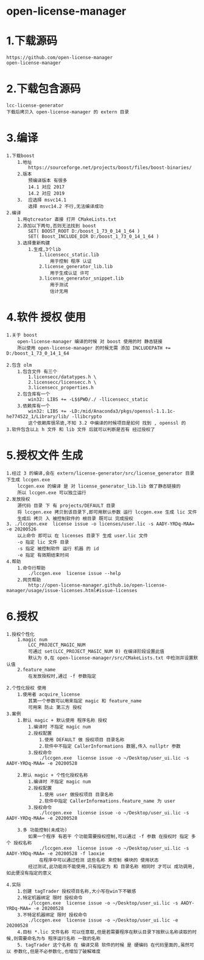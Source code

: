 # open-license-manager

# 1.下载源码
	https://github.com/open-license-manager
	open-license-manager 
# 2.下载包含源码
	lcc-license-generator 
	下载后拷贝入 open-license-manager 的 extern 目录

# 3.编译
	1.下载boost
		1.地址
			https://sourceforge.net/projects/boost/files/boost-binaries/
		2.版本
			预编译版本 有很多
			14.1 对应 2017
			14.2 对应 2019
		3.	应选择 msvc14.1
			选择 msvc14.2 不行,无法编译成功
	2.编译
		1.用qtcreator 直接 打开 CMakeLists.txt
		2.添加以下两句,否则无法找到 boost
			SET( BOOST_ROOT D:/boost_1_73_0_14_1_64 )
			SET( Boost_INCLUDE_DIR D:/boost_1_73_0_14_1_64 )
		3.选择重新构建
			1.生成,3个lib
				1.licensecc_static.lib
					用于控制 程序 认证
				2.license_generator_lib.lib
					用于生成认证 许可
				3.license_generator_snippet.lib
					用于测试
					估计无用
					
# 4.软件 授权 使用
	1.关于 boost
		open-license-manager 编译的时候 对 boost 使用的时 静态链接
		所以使用 open-license-manager 的时候无需 添加 INCLUDEPATH += D:/boost_1_73_0_14_1_64

	2.包含 olm
		1.包含文件 有三个
			1.licensecc/datatypes.h \
			2.licensecc/licensecc.h \
			3.licensecc_properties.h
		2.包含库有一个
			win32: LIBS += -L$$PWD/./ -llicensecc_static
		3.依赖库有一个
			win32: LIBS += -LD:/mid/Anaconda3/pkgs/openssl-1.1.1c-he774522_1/Library/lib/ -llibcrypto
			这个依赖库很吊诡,不知 3.2 中编译的时候项目是如何 找到 , openssl 的
	3.软件包含以上 h 文件 和 lib 文件 后就可以判断是否有 经过授权了

# 5.授权文件 生成
	1.经过 3 的编译,会在 extern/license-generator/src/license_generator 目录下生成 lccgen.exe
		lccgen.exe 的编译 是 对 license_generator_lib.lib 做了静态链接的
		所以 lccgen.exe 可以独立运行
	2.发放授权
		源代码 目录 下 有 projects/DEFAULT 目录
		将 lccgen.exe 拷贝到该目录下,即可用默认参数 运行 lccgen.exe 生成 lic 文件
		生成后 拷贝 入 被控制软件的 根目录 既可以 完成授权
	3. ./lccgen.exe  license issue -o licenses/user.lic -s AADY-YRDq-MAA= -e 20200526
		以上命令 即可以 在 licenses 目录下 生成 user.lic 文件
		-o 指定 lic 文件 目录
		-s 指定 被控制软件 运行 机器 的 id
		-e 指定 有效期结束时间
	4.帮助
		1.命令行帮助
			./lccgen.exe  license issue --help
		2.网页帮助
			http://open-license-manager.github.io/open-license-manager/usage/issue-licenses.html#issue-licenses			

# 6.授权
	1.授权个性化
		1.magic num
			LCC_PROJECT_MAGIC_NUM
			可通过 set(LCC_PROJECT_MAGIC_NUM 0) 在编译阶段设置此值
			默认为 0,在 open-license-manager/src/CMakeLists.txt 中检测并设置默认值
		2.feature_name
			在发放授权时,通过 -f 参数指定
			
	2.个性化授权 使用
		1.使用者 acquire_license
			其第一个参数可以用来指定 magic 和 feature_name
			可用来 防止 第三方 授权
	3.案例
		1.默认 magic + 默认使用 程序名称 授权
			1.编译时 不指定 magic num
			2.授权配置
				1.使用 DEFAULT 做 授权项目 目录名称
				2.软件中不指定 CallerInformations 数据,传入 nullptr 参数
			3.授权命令
				./lccgen.exe  license issue -o ~/Desktop/user_ui.lic -s AADY-YRDq-MAA= -e 20200528

		2.默认 magic + 个性化授权名称
			1.编译时 不指定 magic num
			2.授权配置
				1.使用 user 做授权项目 目录名称
				2.软件中指定 CallerInformations.feature_name 为 user
			3.授权命令
				./lccgen.exe  license issue -o ~/Desktop/user_ui.lic -s AADY-YRDq-MAA= -e 20200528

		3.多 功能控制(未成功)
			如果一个程序 有若干 个功能需要授权控制,可以通过 -f 参数 在授权时 指定 多个 授权名称
				./lccgen.exe  license issue -o ~/Desktop/user_ui.lic -s AADY-YRDq-MAA= -e 20200528 -f laoxie
				在程序中可以通过检测 这些名称 来控制 模块的 使用状态
			经过测试,此功能尚不能使用,只有指定为 和 目录名称 相同时 才可以 成功调用,如此便没有指定的意义
			
	4.实际
		1.创建 tagTrader 授权项目名称,大小写在win下不敏感
		2.特定机器绑定 限时 授权命令
			./lccgen.exe  license issue -o ~/Desktop/user_ui.lic -s AADY-YRDq-MAA= -e 20200528
		3.不特定机器绑定 限时 授权命令
			./lccgen.exe  license issue -o ~/Desktop/user_ui.lic -e 20200528
		4.目标 *.lic 文件名称 可以任意取,但是若需要程序在默认目录下按默认名称读取的时候,则需要命名为与 程序运行名称 一致的名称
		5. tagTrader 这个名称 在 编译交易 软件的时候 是 硬编码 在代码里面的,虽然可以 参数化,但是不必参数化,也增加了破解难度


		
